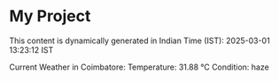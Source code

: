 # My Project

This content is dynamically generated in Indian Time (IST): 2025-03-01 13:23:12 IST


Current Weather in Coimbatore:
Temperature: 31.88 °C
Condition: haze
